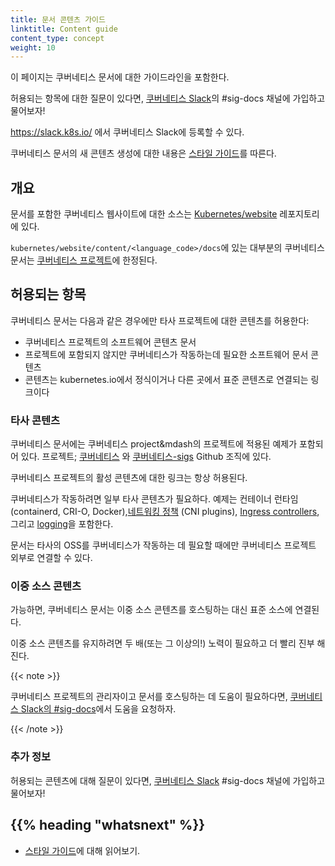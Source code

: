 ```yaml
---
title: 문서 콘텐츠 가이드
linktitle: Content guide
content_type: concept
weight: 10
---
```


<!-- overview -->
이 페이지는 쿠버네티스 문서에 대한 가이드라인을 포함한다.

허용되는 항목에 대한 질문이 있다면, [쿠버네티스 Slack](https://slack.k8s.io/)의 #sig-docs 채널에 가입하고
물어보자! 

https://slack.k8s.io/ 에서 쿠버네티스 Slack에 등록할 수 있다.

쿠버네티스 문서의 새 콘텐츠 생성에 대한 내용은 
[스타일 가이드](/docs/contribute/style/style-guide)를 따른다.



<!-- body -->

## 개요

문서를 포함한 쿠버네티스 웹사이트에 대한 소스는 
[Kubernetes/website](https://github.com/kubernetes/website) 레포지토리에 있다.

`kubernetes/website/content/<language_code>/docs`에 있는 대부분의 쿠버네티스 문서는 [쿠버네티스 프로젝트](https://github.com/kubernetes/kubernetes)에 한정된다.

## 허용되는 항목

쿠버네티스 문서는 다음과 같은 경우에만 타사 프로젝트에 대한 콘텐츠를 허용한다:

- 쿠버네티스 프로젝트의 소프트웨어 콘텐츠 문서
- 프로젝트에 포함되지 않지만 쿠버네티스가 작동하는데 필요한 소프트웨어 문서 콘텐츠
- 콘텐츠는 kubernetes.io에서 정식이거나 다른 곳에서 표준 콘텐츠로 연결되는 링크이다

### 타사 콘텐츠

쿠버네티스 문서에는 쿠버네티스 project&mdash의 프로젝트에 적용된 예제가 포함되어 있다. 
프로젝트; [쿠버네티스](https://github.com/kubernetes) 와 [쿠버네티스-sigs](https://github.com/kubernetes-sigs) Github 조직에 있다. 

쿠버네티스 프로젝트의 활성 콘텐츠에 대한 링크는 항상 허용된다.

쿠버네티스가 작동하려면 일부 타사 콘텐츠가 필요하다. 예제는 컨테이너 런타임(containerd, CRI-O, Docker),[네트워킹 정책](/docs/concepts/extend-kubernetes/compute-storage-net/network-plugins/) (CNI plugins), [Ingress controllers](/docs/concepts/services-networking/ingress-controllers/), 그리고 [logging](/docs/concepts/cluster-administration/logging/)을 포함한다.

문서는 타사의 OSS를 쿠버네티스가 작동하는 데 필요할 때에만 쿠버네티스 프로젝트 외부로 연결할 수 있다. 

### 이중 소스 콘텐츠

가능하면, 쿠버네티스 문서는 이중 소스 콘텐츠를 호스팅하는 대신 표준 소스에 연결된다.

이중 소스 콘텐츠를 유지하려면 두 배(또는 그 이상의!) 노력이 필요하고 더 빨리 진부 해진다.

{{< note >}}

쿠버네티스 프로젝트의 관리자이고 문서를 호스팅하는 데 도움이 필요하다면, [쿠버네티스 Slack의 #sig-docs](https://kubernetes.slack.com/messages/C1J0BPD2M/)에서 도움을 요청하자.

{{< /note >}}

### 추가 정보

허용되는 콘텐츠에 대해 질문이 있다면, [쿠버네티스 Slack](https://slack.k8s.io/) #sig-docs 채널에 가입하고 물어보자!



## {{% heading "whatsnext" %}}

* [스타일 가이드](/docs/contribute/style/style-guide)에 대해 읽어보기.
